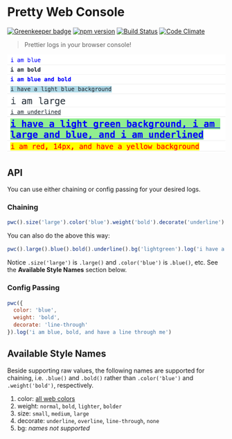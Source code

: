 # Pretty Web Console

[![Greenkeeper badge](https://badges.greenkeeper.io/bbmoz/pretty-web-console.svg)](https://greenkeeper.io/)
[![npm version](https://badge.fury.io/js/pretty-web-console.svg)](https://badge.fury.io/js/pretty-web-console) [![Build Status](https://travis-ci.org/bbmoz/pretty-web-console.svg)](https://travis-ci.org/bbmoz/pretty-web-console) [![Code Climate](https://codeclimate.com/github/bbmoz/pretty-web-console/badges/gpa.svg)](https://codeclimate.com/github/bbmoz/pretty-web-console)

> Prettier logs in your browser console!

![v0.0.5](/media/v0.0.5.png)

## API

You can use either chaining or config passing for your desired logs.

### Chaining

```javascript
pwc().size('large').color('blue').weight('bold').decorate('underline').bg('lightgreen').log('i have a light green background, i am large and blue, and i am underlined')
```

You can also do the above this way:

```javascript
pwc().large().blue().bold().underline().bg('lightgreen').log('i have a light green background, i am large and blue, and i am underlined')
```

Notice `.size('large')` is `.large()` and `.color('blue')` is `.blue()`, etc. See the **Available Style Names** section below.

### Config Passing

```javascript
pwc({
  color: 'blue',
  weight: 'bold',
  decorate: 'line-through'
}).log('i am blue, bold, and have a line through me')
```

## Available Style Names
Beside supporting raw values, the following names are supported for chaining, i.e. `.blue()` and `.bold()` rather than `.color('blue')` and `.weight('bold')`, respectively.

1. color: [all web colors](https://en.wikipedia.org/wiki/Web_colors#HTML_color_names)
1. weight: `normal`, `bold`, `lighter`, `bolder`
1. size: `small`, `medium`, `large`
1. decorate: `underline`, `overline`, `line-through`, `none`
1. bg: *names not supported*
